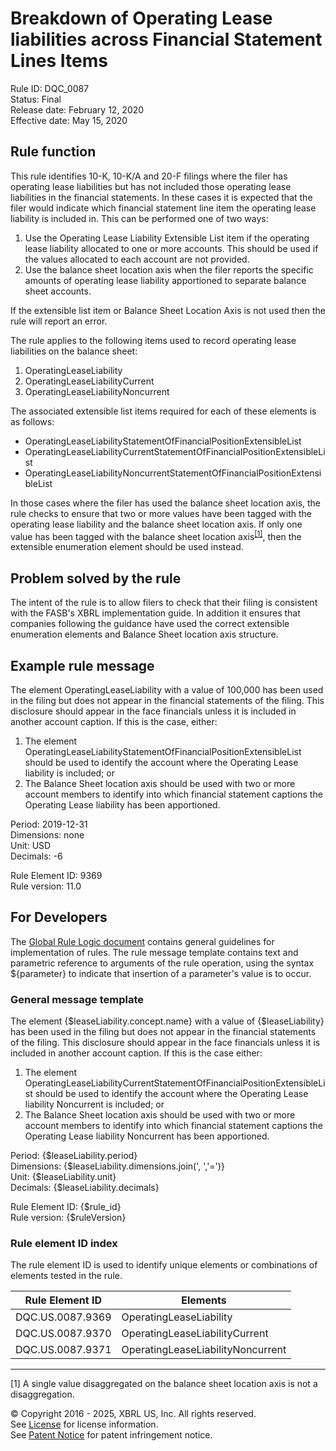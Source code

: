 # Breakdown of Operating Lease liabilities across Financial Statement Lines Items  
Rule ID: DQC_0087  
Status: Final  
Release date: February 12, 2020  
Effective date: May 15, 2020  

## Rule function  
This rule identifies 10-K, 10-K/A and 20-F filings where the filer has operating lease liabilities but has not included those operating lease liabilities in the financial statements. In these cases it is expected that the filer would indicate which financial statement line item the operating lease liability is included in.  This can be performed one of two ways:  

1. Use the Operating Lease Liability Extensible List item if the operating lease liability allocated to  one or more accounts. This should be used if the values allocated to each account are not provided.  
2. Use the balance sheet location axis when the filer reports the specific amounts of operating lease liability apportioned to separate balance sheet accounts.  

If the extensible list item or Balance Sheet Location Axis is not used then the rule will report an error.  

The rule applies to the following items used to record operating lease liabilities on the balance sheet:  

1. OperatingLeaseLiability  
2. OperatingLeaseLiabilityCurrent  
3. OperatingLeaseLiabilityNoncurrent  

The associated extensible list items required for each of these elements is as follows:  

*   OperatingLeaseLiabilityStatementOfFinancialPositionExtensibleList  
*   OperatingLeaseLiabilityCurrentStatementOfFinancialPositionExtensibleList  
*   OperatingLeaseLiabilityNoncurrentStatementOfFinancialPositionExtensibleList  

In those cases where the filer has used the balance sheet location axis, the rule checks to ensure that two or more values have been tagged with the operating lease liability and the balance sheet location axis.  If only one value has been tagged with the balance sheet location axis<sup>[[1]](#1)</sup>, then the extensible enumeration element should be used instead.  

## Problem solved by the rule  
The intent of the rule is to allow filers to check that their filing is consistent with the  FASB's XBRL implementation guide.  In addition it ensures that companies following the guidance have used the correct extensible enumeration elements and Balance Sheet location axis structure.  

## Example rule message  
The element OperatingLeaseLiability with a value of 100,000 has been used in the filing but does not appear in the financial statements of the filing. This disclosure should appear in the face financials unless it is included in another account caption. If this is the case, either:  

1. The element OperatingLeaseLiabilityStatementOfFinancialPositionExtensibleList should be used to identify the account where the Operating Lease liability is included; or  
2. The Balance Sheet location axis should be used with two or more account members to identify into which financial statement captions the Operating Lease liability has been apportioned.  
  
Period: 2019-12-31  
Dimensions: none  
Unit: USD  
Decimals: -6  

Rule Element ID: 9369  
Rule version: 11.0  

## For Developers  
The [Global Rule Logic document](https://github.com/DataQualityCommittee/dqc_us_rules/blob/master/docs/GlobalRuleLogic.md) contains general guidelines for implementation of rules. The rule message template contains text and parametric reference to arguments of the rule operation, using the syntax ${parameter} to indicate that insertion of a parameter's value is to occur. 
  
### General message template  
The element {$leaseLiability.concept.name} with a value of {$leaseLiability} has been used in the filing but does not appear in the financial statements of the filing. This disclosure should appear in the face financials unless it is included in another account caption. If this is the case either:  

1. The element OperatingLeaseLiabilityCurrentStatementOfFinancialPositionExtensibleList should be used to identify the account where the Operating Lease liability Noncurrent is included; or  
2. The Balance Sheet location axis should be used with two or more account members to identify into which financial statement captions the Operating Lease liability Noncurrent has been apportioned.  

Period: {$leaseLiability.period}  
Dimensions: {$leaseLiability.dimensions.join(', ','=')}  
Unit: {$leaseLiability.unit}  
Decimals: {$leaseLiability.decimals}  

Rule Element ID: {$rule_id}  
Rule version: {$ruleVersion}  

### Rule element ID index 
The rule element ID is used to identify unique elements or combinations of elements tested in the rule. 
  
|Rule Element ID|Elements|  
|--------|--------|  
|DQC.US.0087.9369|OperatingLeaseLiability|  
|DQC.US.0087.9370|OperatingLeaseLiabilityCurrent|  
|DQC.US.0087.9371|OperatingLeaseLiabilityNoncurrent|  

---  
<a name="1"></a> [1] A single value disaggregated on the balance sheet location axis is not a disaggregation.  

© Copyright 2016 - 2025, XBRL US, Inc. All rights reserved.   
See [License](https://xbrl.us/dqc-license) for license information.  
See [Patent Notice](https://xbrl.us/dqc-patent) for patent infringement notice.  
